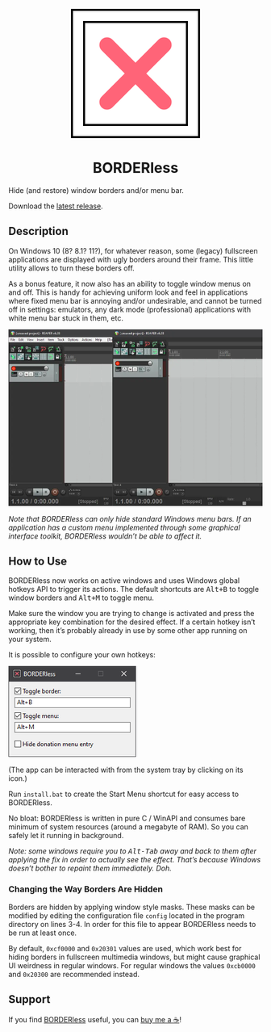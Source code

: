 <p align="center"><img alt="BORDERless" src="icon/icon256.png"/></p>
<h1 align="center">BORDERless</h1>

<!--
![BORDERless](icon/icon256.png)

# BORDERless
-->

Hide (and restore) window borders and/or menu bar.

Download the [latest release](https://github.com/ubihazard/borderless/releases).

## Description

On Windows 10 (8? 8.1? 11?), for whatever reason, some (legacy) fullscreen applications are displayed with ugly borders around their frame. This little utility allows to turn these borders off.

As a bonus feature, it now also has an ability to toggle window menus on and off. This is handy for achieving uniform look and feel in applications where fixed menu bar is annoying and/or undesirable, and cannot be turned off in settings: emulators, any dark mode (professional) applications with white menu bar stuck in them, etc.

![Menu bar hidden in a dark mode app](img/example.webp)

*Note that BORDERless can only hide standard Windows menu bars. If an application has a custom menu implemented through some graphical interface toolkit, BORDERless wouldn’t be able to affect it.*

## How to Use

BORDERless now works on active windows and uses Windows global hotkeys API to trigger its actions. The default shortcuts are <kbd>Alt+B</kbd> to toggle window borders and <kbd>Alt+M</kbd> to toggle menu.

Make sure the window you are trying to change is activated and press the appropriate key combination for the desired effect. If a certain hotkey isn’t working, then it’s probably already in use by some other app running on your system.

It is possible to configure your own hotkeys:

![Configuring BORDERless](img/configure.png)

(The app can be interacted with from the system tray by clicking on its icon.)

Run `install.bat` to create the Start Menu shortcut for easy access to BORDERless.

No bloat: BORDERless is written in pure C / WinAPI and consumes bare minimum of system resources (around a megabyte of RAM). So you can safely let it running in background.

*Note: some windows require you to <kbd>Alt-Tab</kbd> away and back to them after applying the fix in order to actually see the effect. That’s because Windows doesn’t bother to repaint them immediately. Doh.*

### Changing the Way Borders Are Hidden

Borders are hidden by applying window style masks. These masks can be modified by editing the configuration file `config` located in the program directory on lines 3-4. In order for this file to appear BORDERless needs to be run at least once.

By default, `0xcf0000` and `0x20301` values are used, which work best for hiding borders in fullscreen multimedia windows, but might cause graphical UI weirdness in regular windows. For regular windows the values `0xcb0000` and `0x20300` are recommended instead.

## Support

If you find [BORDERless](https://github.com/ubihazard/borderless) useful, you can [buy me a ☕](https://www.buymeacoffee.com/ubihazard "Show support")!
